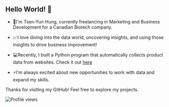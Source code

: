 ## Hello World! 👋

- 🌱I'm Tsen-Yun Hung, currently freelancing in Marketing and Business Development for a Canadian Biotech company.

- 📈I love diving into the data world, uncovering insights, and using those insights to drive business improvement!

- 💻Recently, I built a Python program that automatically collects product data from websites. Check it out [here](https://github.com/tsenyun/Python/blob/main/Amazon%20Web%20Scraping.ipynb)

- ⚡I'm always excited about new opportunities to work with data and expand my skills.

Thanks for visiting my GitHub! Feel free to explore my projects.

![Profile views](https://visitor-badge.laobi.icu/badge?page_id=tsenyun.tsenyun)


<!--
**tsenyun/tsenyun** is a ✨ _special_ ✨ repository because its `README.md` (this file) appears on your GitHub profile.

Here are some ideas to get you started:

- 🔭 I’m currently working on ...
- 🌱 I’m currently learning ...
- 👯 I’m looking to collaborate on ...
- 🤔 I’m looking for help with ...
- 💬 Ask me about ...
- 📫 How to reach me: ...
- 😄 Pronouns: ...
- ⚡ Fun fact: ...
-->
